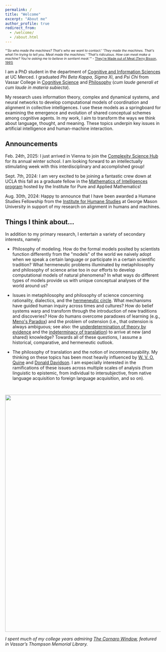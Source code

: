 ```yaml
---
permalink: /
title: "Welcome"
excerpt: "About me"
author_profile: true
redirect_from: 
  - /welcome/
  - /about.html
---
```


<span style="font-size:0.75em;">*"'So who made the machines? That's who we want to contact.'
'They made the machines. That's what I'm trying to tell you. Meat made the machines.'
'That's ridiculous. How can meat make a machine? You're asking me to believe in sentient meat.'"* - [They're Made out of Meat (Terry Bisson, 1991)](https://www.mit.edu/people/dpolicar/writing/prose/text/thinkingMeat.html)</span>

I am a PhD student in the department of [Cognitive and Information Sciences](https://cogsci.ucmerced.edu/) at UC Merced. I graduated *Phi Beta Kappa*, *Sigma Xi*, and *Psi Chi* from Vassar College in [Cognitive Science](https://www.vassar.edu/cogsci/) and [Philosophy](https://www.vassar.edu/philosophy) (*cum laude generali et cum laude in materia subiecta*).

My research uses information theory, complex and dynamical systems, and neural networks to develop computational models of coordination and alignment in collective intelligences. I use these models as a springboard for examining the emergence and evolution of shared conceptual schemes among cognitive agents. In my work, I aim to transform the ways we think about language, thought, and meaning. These topics underpin key issues in artificial intelligence and human-machine interaction.

<!-- I am interested most broadly in developing computational models of cognitive alignment and using these models as a springboard for examining the emergence and evolution of shared conceptual schemes among cognitive agents. In my work, I ultimately aim to critically transform the ways in which we think about language, thought, and meaning. These topics underpin key issues in artificial intelligence and human-machine interaction. -->

## Announcements

Feb. 24th, 2025: I just arrived in Vienna to join the [Complexity Science Hub](https://csh.ac.at/) for its annual winter school. I am looking forward to an intellectually stimulating week with this interdisciplinary and accomplished group!

Sept. 7th, 2024: I am very excited to be joining a fantastic crew down at UCLA this fall as a graduate fellow in the [Mathematics of Intelligences program](https://www.ipam.ucla.edu/programs/long-programs/mathematics-of-intelligences/) hosted by the Institute for Pure and Applied Mathematics!

Aug. 30th, 2024: Happy to announce that I have been awarded a Humane Studies Fellowship from the [Institute for Humane Studies](https://www.theihs.org/) at George Mason University in support of my research on alignment in humans and machines.

## Things I think about...

In addition to my primary research, I entertain a variety of secondary interests, namely:

- Philosophy of modeling. How do the formal models posited by scientists function differently from the "models" of the world we naively adopt when we speak a certain language or participate in a certain scientific tradition? What hermeneutic problems illuminated by metaphilosophy and philosophy of science arise too in our efforts to develop computational models of natural phenomena? In what ways do different types of models provide us with unique conceptual analyses of the world around us?

- Issues in metaphilosophy and philosophy of science concerning rationality, dialectics, and the [hermeneutic circle](https://en.wikipedia.org/wiki/Hermeneutic_circle). What mechanisms have guided human inquiry across times and cultures? How do belief systems warp and transform through the introduction of new traditions and discoveries? How do humans overcome paradoxes of learning (e.g., [Meno's Paradox](https://en.wikipedia.org/wiki/Meno#Meno's_paradox)) and the problem of ostension (i.e., that ostension is always ambiguous; see also: the [underdetermination of theory by evidence](https://iep.utm.edu/indeterm/#SSH2ci) and the [indeterminacy of translation](https://iep.utm.edu/indeterm)) to arrive at new (and shared) knowledge? Towards all of these questions, I assume a historical, comparative, and hermeneutic outlook.

- The philosophy of translation and the notion of incommensurability. My thinking on these topics has been most heavily influenced by [W. V. O. Quine](https://plato.stanford.edu/entries/quine) and [Donald Davidson](https://plato.stanford.edu/entries/davidson/). I am especially interested in the ramifications of these issues across multiple scales of analysis (from linguistic to epistemic, from individual to intersubjective, from native language acquisition to foreign language acquisition, and so on).
<!-- - Developing language models and computational linguistic tools for engaging with diverse language morphologies, especially agglutinative morphologies (e.g., Japanese).-->

<br>

<p style="text-align:center;"><img src="https://pjbruna.github.io/images/LadyElenaLucreziaCornaroPiscopia.jpg" width="623px" height="768px"></p>

*I spent much of my college years admiring [The Cornaro Window](https://vassarcampushistory.vassarspaces.net/architecture/the-cornaro-window), featured in Vassar’s Thompson Memorial Library.*
